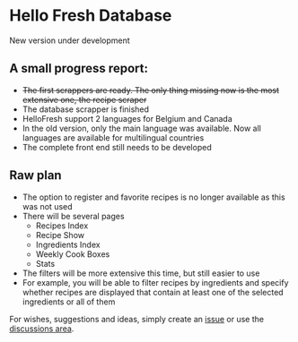 # Hello Fresh Database

New version under development

## A small progress report:

* ~~The first scrappers are ready. The only thing missing now is the most extensive one, the recipe scraper~~
* The database scrapper is finished
* HelloFresh support 2 languages for Belgium and Canada
* In the old version, only the main language was available. Now all languages are available for multilingual countries
* The complete front end still needs to be developed

## Raw plan

* The option to register and favorite recipes is no longer available as this was not used
* There will be several pages
    * Recipes Index
    * Recipe Show
    * Ingredients Index
    * Weekly Cook Boxes
    * Stats
* The filters will be more extensive this time, but still easier to use
* For example, you will be able to filter recipes by ingredients and specify whether recipes are displayed that contain
  at least one of the selected ingredients or all of them

For wishes, suggestions and ideas, simply create an [issue](https://github.com/Muetze42/hellofresh-database/issues) or
use the [discussions area](https://github.com/Muetze42/hellofresh-database/discussions).
